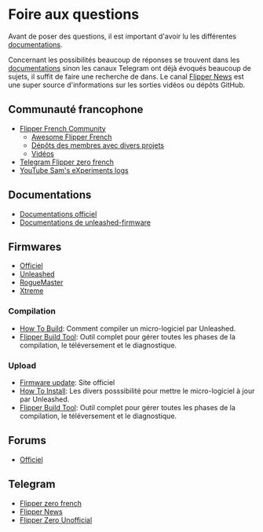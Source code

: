 # Foire aux questions
Avant de poser des questions, il est important d'avoir lu les différentes
[documentations](#Documentations).

Concernant les possibilités beaucoup de réponses se trouvent dans les [documentations](#Documentations)
sinon les canaux Telegram ont déjà évoqués beaucoup de sujets, il suffit de
faire une recherche de dans. Le canal [Flipper News](https://t.me/FlipperNews)
est une super source d'informations sur les sorties vidéos ou dépôts GitHub.
## Communauté francophone
* [Flipper French Community](https://github.com/FlipperFrenchCommunity)
  * [Awesome Flipper French](https://github.com/FlipperFrenchCommunity/Awesome-Flipper-French/)
  * [Dépôts des membres avec divers projets](https://github.com/FlipperFrenchCommunity/Awesome-Flipper-French/tree/main/membre_repo)
  * [Vidéos](https://github.com/FlipperFrenchCommunity/Awesome-Flipper-French/tree/main/videos)
* [Telegram Flipper zero french](https://t.me/flipper_zero_french)
* [YouTube Sam's eXperiments logs](https://www.youtube.com/user/sammy88rox)
## Documentations
* [Documentations officiel](https://docs.flipperzero.one/)
* [Documentations de unleashed-firmware](https://github.com/DarkFlippers/unleashed-firmware/tree/dev/documentation)
## Firmwares
* [Officiel](https://github.com/flipperdevices/flipperzero-firmware)
* [Unleashed](https://github.com/DarkFlippers/unleashed-firmware/)
* [RogueMaster](https://github.com/RogueMaster/flipperzero-firmware-wPlugins)
* [Xtreme](https://github.com/ClaraCrazy/Flipper-Xtreme)
### Compilation
* [How To
Build](https://github.com/DarkFlippers/unleashed-firmware/blob/dev/documentation/HowToBuild.md): Comment compiler un micro-logiciel par Unleashed.
* [Flipper Build Tool](https://github.com/DarkFlippers/unleashed-firmware/blob/dev/documentation/fbt.md): Outil complet pour gérer toutes les phases de la compilation, le téléversement et le diagnostique.
### Upload
* [Firmware update](https://docs.flipperzero.one/basics/firmware-update): Site officiel
* [How To
Install](https://github.com/DarkFlippers/unleashed-firmware/blob/dev/documentation/HowToInstall.md): Les divers posssibilité pour mettre le micro-logiciel à jour par Unleashed.
* [Flipper Build Tool](https://github.com/DarkFlippers/unleashed-firmware/blob/dev/documentation/fbt.md): Outil complet pour gérer toutes les phases de la compilation, le téléversement et le diagnostique.
## Forums
* [Officiel](https://forum.flipperzero.one/)
## Telegram
* [Flipper zero french](https://t.me/flipper_zero_french)
* [Flipper News](https://t.me/FlipperNews)
* [Flipper Zero Unofficial](https://t.me/flipperzero_unofficial)
